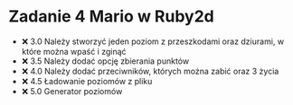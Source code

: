 # **Zadanie 4** Mario w Ruby2d

- :x: 3.0 Należy stworzyć jeden poziom z przeszkodami oraz dziurami, w które można wpaść i zginąć
- :x: 3.5 Należy dodać opcję zbierania punktów
- :x: 4.0 Należy dodać przeciwników, których można zabić oraz 3 życia
- :x: 4.5 Ładowanie poziomów z pliku
- :x: 5.0 Generator poziomów
